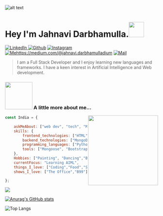
<img src="https://user-images.githubusercontent.com/76477365/116803973-cd8cb100-ab38-11eb-8581-b16988fb2b41.png" style="center" alt="alt text" width="auto" height="auto" >

# Hey I'm Jahnavi Darbhamulla.<img src="https://media.giphy.com/media/mGcNjsfWAjY5AEZNw6/giphy.gif" width="50"></h2> <a href="https://www.linkedin.com/in/jahnavi-darbhamulla-0a4280201/" target="_blank"><img alt="LinkedIn" src="https://img.shields.io/badge/linkedin-%230077B5.svg?&style=for-the-badge&logo=linkedin&logoColor=white" />
</a> 
<a href="https://github.com/JahnaviDarbhamulla" target="_blank"><img alt="Github" src="https://img.shields.io/badge/GitHub-%2312100E.svg?&style=for-the-badge&logo=Github&logoColor=white" /></a> 
<a href="https://www.instagram.com/janworxx/" target="_blank"><img alt="Instagram" src="https://img.shields.io/badge/Instagram-E4405F?style=for-the-badge&logo=instagram&logoColor=white" /></a> 
<a href="https://medium.com/@jahnavi.darbhamulla" target="_blank"><img alt="Mehttps://medium.com/@jahnavi.darbhamulladium" src="https://img.shields.io/badge/medium-%2312100E.svg?&style=for-the-badge&logo=medium&logoColor=white" /></a>
<a href="jahnavi.darbhamulla@gmail.com" target="_blank"><img alt="Mail" src="https://img.shields.io/badge/Gmail-D14836?style=for-the-badge&logo=gmail&logoColor=white" /></a>

 <br>
 
 > I am a Full Stack Developer and I enjoy learning new languages and frameworks. 
 > I have a keen interest in Artificial Intelligence and Web development.
 

 
<!--   # Skills

 * Frontend Technologies: HTML, CSS, Javascript
 * Backend Technologies: MongoDB, Node.js, REST API
 * Programming Languages: Python, C, C++
 * Tools and Technologies: Mongoose, Bootstrap, Jquery, Postman API -->
 

### <img src="https://media2.giphy.com/media/26gR2lRjcT37ROvyE/giphy.gif?cid=ecf05e478xias3dnddkjzlmux20kfmfz49jbjse9wqjb9y15&rid=giphy.gif&ct=s" width="90"> A little more about me...  
<img align='right' bottom="80vw" src="https://cdn.discordapp.com/attachments/768075447488610316/877729829649264650/femalecodertocat.png" width="230">

```javascript
const India = {
 
    askMeAbout: ["web dev", "tech", "ML", "deep learning"],
    skills: {
        frontend_technologies: ["HTML", "CSS", "Javascript"],
        backend_technologies: ["MongoDB", "Node.js", "REST API"],
        programming_languages: ["Python", "C", "C++"],
        tools: ["Mongoose", "Bootstrap", "Jquery", "Postman API"]
    },
    Hobbies: ["Painting", "Dancing","Badminton","Journalling"],
    currentFocus: "Learning AIML",
    things_I_love: ["Coding","Food","Sleep"],
    shows_I_love: ["The Office","B99"]
    
};
```


 
  ![](https://komarev.com/ghpvc/?username=JahnaviDarbhamulla&color=red)
 
 [![Anurag's GitHub stats](https://github-readme-stats.vercel.app/api?username=JahnaviDarbhamulla&show_icons=true&theme=radical)](https://github.com/anuraghazra/github-readme-stats)



![Top Langs](https://github-readme-stats.vercel.app/api/top-langs/?username=JahnaviDarbhamulla&theme=radical) 

<p>
  
</p>
